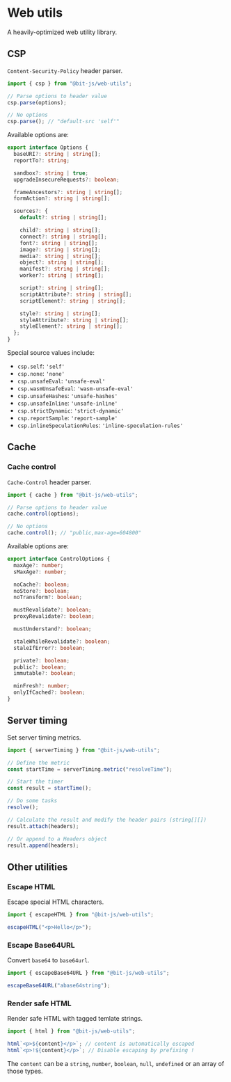 # Web utils

A heavily-optimized web utility library.

## CSP

`Content-Security-Policy` header parser.

```ts
import { csp } from "@bit-js/web-utils";

// Parse options to header value
csp.parse(options);

// No options
csp.parse(); // "default-src 'self'"
```

Available options are:

```ts
export interface Options {
  baseURI?: string | string[];
  reportTo?: string;

  sandbox?: string | true;
  upgradeInsecureRequests?: boolean;

  frameAncestors?: string | string[];
  formAction?: string | string[];

  sources?: {
    default?: string | string[];

    child?: string | string[];
    connect?: string | string[];
    font?: string | string[];
    image?: string | string[];
    media?: string | string[];
    object?: string | string[];
    manifest?: string | string[];
    worker?: string | string[];

    script?: string | string[];
    scriptAttribute?: string | string[];
    scriptElement?: string | string[];

    style?: string | string[];
    styleAttribute?: string | string[];
    styleElement?: string | string[];
  };
}
```

Special source values include:

- `csp.self`: `'self'`
- `csp.none`: `'none'`
- `csp.unsafeEval`: `'unsafe-eval'`
- `csp.wasmUnsafeEval`: `'wasm-unsafe-eval'`
- `csp.unsafeHashes`: `'unsafe-hashes'`
- `csp.unsafeInline`: `'unsafe-inline'`
- `csp.strictDynamic`: `'strict-dynamic'`
- `csp.reportSample`: `'report-sample'`
- `csp.inlineSpeculationRules`: `'inline-speculation-rules'`

## Cache

### Cache control

`Cache-Control` header parser.

```ts
import { cache } from "@bit-js/web-utils";

// Parse options to header value
cache.control(options);

// No options
cache.control(); // "public,max-age=604800"
```

Available options are:

```ts
export interface ControlOptions {
  maxAge?: number;
  sMaxAge?: number;

  noCache?: boolean;
  noStore?: boolean;
  noTransform?: boolean;

  mustRevalidate?: boolean;
  proxyRevalidate?: boolean;

  mustUnderstand?: boolean;

  staleWhileRevalidate?: boolean;
  staleIfError?: boolean;

  private?: boolean;
  public?: boolean;
  immutable?: boolean;

  minFresh?: number;
  onlyIfCached?: boolean;
}
```

## Server timing

Set server timing metrics.

```ts
import { serverTiming } from "@bit-js/web-utils";

// Define the metric
const startTime = serverTiming.metric("resolveTime");

// Start the timer
const result = startTime();

// Do some tasks
resolve();

// Calculate the result and modify the header pairs (string[][])
result.attach(headers);

// Or append to a Headers object
result.append(headers);
```

## Other utilities

### Escape HTML

Escape special HTML characters.

```ts
import { escapeHTML } from "@bit-js/web-utils";

escapeHTML("<p>Hello</p>");
```

### Escape Base64URL

Convert `base64` to `base64url`.

```ts
import { escapeBase64URL } from "@bit-js/web-utils";

escapeBase64URL("abase64string");
```

### Render safe HTML

Render safe HTML with tagged temlate strings.

```ts
import { html } from "@bit-js/web-utils";

html`<p>${content}</p>`; // content is automatically escaped
html`<p>!${content}</p>`; // Disable escaping by prefixing !
```

The `content` can be a `string`, `number`, `boolean`, `null`, `undefined` or an array of those types.
